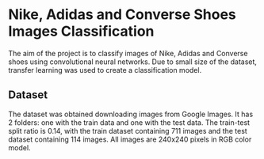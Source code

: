 # Nike, Adidas and Converse Shoes Images Classification
The aim of the project is to classify images of Nike, Adidas and Converse shoes using convolutional neural networks. Due to small size of the dataset, transfer learning was used to create a classification model. <br>

## Dataset
The dataset was obtained  downloading images from Google Images. It has 2 folders: one with the train data and one with the test data. The train-test split ratio is 0.14, with the train dataset containing 711 images and the test dataset containing 114 images. All images are 240x240 pixels in RGB color model.

